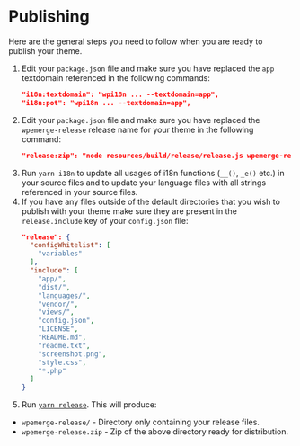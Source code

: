 # Publishing

Here are the general steps you need to follow when you are ready to publish your theme.

1. Edit your `package.json` file and make sure you have replaced the `app` textdomain referenced in the following commands:
    ```json
    "i18n:textdomain": "wpi18n ... --textdomain=app",
    "i18n:pot": "wpi18n ... --textdomain=app",
    ```
2. Edit your `package.json` file and make sure you have replaced the `wpemerge-release` release name for your theme in the following command:
    ```json
    "release:zip": "node resources/build/release/release.js wpemerge-release"
    ```
2. Run `yarn i18n` to update all usages of i18n functions (`__()`, `_e()` etc.) in your source files and to update your language files with all strings referenced in your source files.
3. If you have any files outside of the default directories that you wish to publish with your theme make sure they are present in the `release.include` key of your `config.json` file:
    ```json
    "release": {
      "configWhitelist": [
        "variables"
      ],
      "include": [
        "app/",
        "dist/",
        "languages/",
        "vendor/",
        "views/",
        "config.json",
        "LICENSE",
        "README.md",
        "readme.txt",
        "screenshot.png",
        "style.css",
        "*.php"
      ]
    }
    ```
4. Run [`yarn release`](starter-theme/scripts/overview#yarn-release). This will produce:
  - `wpemerge-release/` - Directory only containing your release files.
  - `wpemerge-release.zip` - Zip of the above directory ready for distribution.
